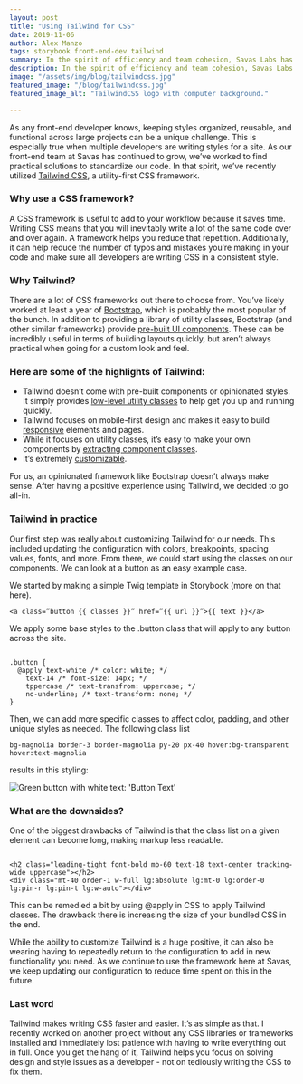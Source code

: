 ```yaml
---
layout: post
title: "Using Tailwind for CSS"
date: 2019-11-06
author: Alex Manzo
tags: storybook front-end-dev tailwind
summary: In the spirit of efficiency and team cohesion, Savas Labs has recently utilized Tailwind CSS, a utility-first CSS framework. This has proven especially useful in keeping styles organized, reusable, and functional across projects even with multiple developers and writing styles. This is how we did it.
description: In the spirit of efficiency and team cohesion, Savas Labs has recently utilized Tailwind CSS, a utility-first CSS framework. This has proven especially useful in keeping styles organized, reusable, and functional across projects even with multiple developers and writing styles. This is how we did it.
image: "/assets/img/blog/tailwindcss.jpg"
featured_image: "/blog/tailwindcss.jpg"
featured_image_alt: "TailwindCSS logo with computer background."

---
```


As any front-end developer knows, keeping styles organized, reusable, and functional across large projects can be a unique challenge. This is especially true when multiple developers are writing styles for a site. As our front-end team at Savas has continued to grow, we’ve worked to find practical solutions to standardize our code. In that spirit, we’ve recently utilized [Tailwind CSS](https://tailwindcss.com/), a utility-first CSS framework.

### Why use a CSS framework?
A CSS framework is useful to add to your workflow because it saves time. Writing CSS means that you will inevitably write a lot of the same code over and over again. A framework helps you reduce that repetition. Additionally, it can help reduce the number of typos and mistakes you’re making in your code and make sure all developers are writing CSS in a consistent style.

### Why Tailwind?
There are a lot of CSS frameworks out there to choose from. You’ve likely worked at least a year of [Bootstrap](https://getbootstrap.com/), which is probably the most popular of the bunch. In addition to providing a library of utility classes, Bootstrap (and other similar frameworks) provide [pre-built UI components](https://getbootstrap.com/docs/4.3/components). These can be incredibly useful in terms of building layouts quickly, but aren’t always practical when going for a custom look and feel.

### Here are some of the highlights of Tailwind:
- Tailwind doesn’t come with pre-built components or opinionated styles. It simply provides [low-level utility classes](https://tailwindcss.com/docs/utility-first/) to help get you up and running quickly.
- Tailwind focuses on mobile-first design and makes it easy to build [responsive](https://tailwindcss.com/docs/responsive-design) elements and pages.
- While it focuses on utility classes, it’s easy to make your own components by [extracting component classes](https://tailwindcss.com/docs/extracting-components/).
- It’s extremely [customizable](https://getbootstrap.com/docs/4.3/components).

For us, an opinionated framework like Bootstrap doesn’t always make sense. After having a positive experience using Tailwind, we decided to go all-in.

### Tailwind in practice
Our first step was really about customizing Tailwind for our needs. This included updating the configuration with colors, breakpoints, spacing values, fonts, and more. From there, we could start using the classes on our components. We can look at a button as an easy example case.

We started by making a simple Twig template in Storybook (more on that here).

```<a class=”button {{ classes }}” href=”{{ url }}”>{{ text }}</a>```

We apply some base styles to the .button class that will apply to any button across the site.

```

.button {
  @apply text-white /* color: white; */
    text-14 /* font-size: 14px; */
    tppercase /* text-transfrom: uppercase; */
    no-underline; /* text-transform: none; */
}

```

Then, we can add more specific classes to affect color, padding, and other unique styles as needed. The following class list

`bg-magnolia border-3 border-magnolia py-20 px-40 hover:bg-transparent hover:text-magnolia`

results in this styling:

<div class="blog-image">
<img alt="Green button with white text: 'Button Text'" src="/assets/img/blog/tailwindbutton.png">
</div>

### What are the downsides?
One of the biggest drawbacks of Tailwind is that the class list on a given element can become long, making markup less readable.

```

<h2 class="leading-tight font-bold mb-60 text-18 text-center tracking-wide uppercase"></h2>
<div class="mt-40 order-1 w-full lg:absolute lg:mt-0 lg:order-0 lg:pin-r lg:pin-t lg:w-auto"></div>

```

This can be remedied a bit by using @apply in CSS to apply Tailwind classes. The drawback there is increasing the size of your bundled CSS in the end.

While the ability to customize Tailwind is a huge positive, it can also be wearing having to repeatedly return to the configuration to add in new functionality you need. As we continue to use the framework here at Savas, we keep updating our configuration to reduce time spent on this in the future.

### Last word
Tailwind makes writing CSS faster and easier. It’s as simple as that. I recently worked on another project without any CSS libraries or frameworks installed and immediately lost patience with having to write everything out in full. Once you get the hang of it, Tailwind helps you focus on solving design and style issues as a developer - not on tediously writing the CSS to fix them.
